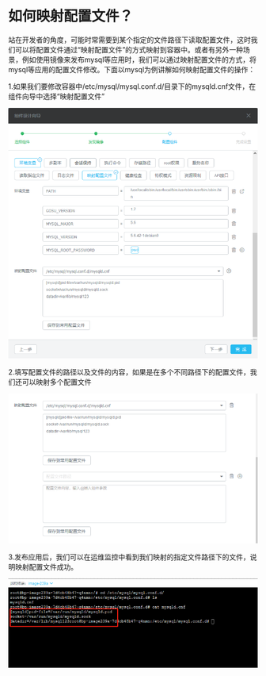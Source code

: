 # 如何映射配置文件？

站在开发者的角度，可能时常需要到某个指定的文件路径下读取配置文件，这时我们可以将配置文件通过“映射配置文件”的方式映射到容器中。或者有另外一种场景，例如使用镜像来发布mysql等应用时，我们可以通过映射配置文件的方式，将mysql等应用的配置文件修改。下面以mysql为例讲解如何映射配置文件的操作：

1.如果我们要修改容器中/etc/mysql/mysql.conf.d/目录下的mysqld.cnf文件，在组件向导中选择“映射配置文件”

![](/assets/import113.png)

2.填写配置文件的路径以及文件的内容，如果是在多个不同路径下的配置文件，我们还可以映射多个配置文件

![](/assets/import114.png)

3.发布应用后，我们可以在运维监控中看到我们映射的指定文件路径下的文件，说明映射配置文件成功。

![](/assets/import115.png)

